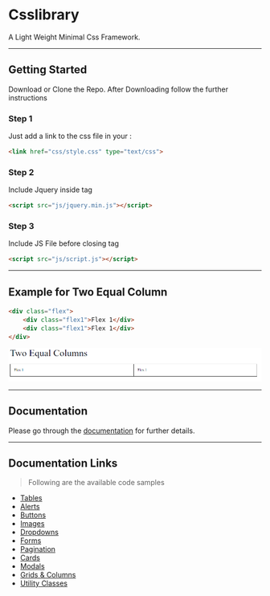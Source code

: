 # Csslibrary

A Light Weight Minimal Css Framework.

---

## Getting Started

Download or Clone the Repo. After Downloading follow the further instructions

### Step 1

Just add a link to the css file in your <head>:

```html
<link href="css/style.css" type="text/css">
```

### Step 2

Include Jquery inside <head> tag

```html
<script src="js/jquery.min.js"></script>
```

### Step 3

Include JS File before closing <body> tag

```html
<script src="js/script.js"></script>
```

---

## Example for Two Equal Column

```html
<div class="flex">
    <div class="flex1">Flex 1</div>
    <div class="flex1">Flex 1</div>
</div>
```
![Drag Racing](img/screen-shot-01.PNG)

---

## Documentation

Please go through the [documentation](https://jayasurya-seetharaman.github.io/cssframework/tables.html) for further details.

---

## Documentation Links

> Following are the available code samples

- [Tables](https://jayasurya-seetharaman.github.io/cssframework/tables.html)
- [Alerts](https://jayasurya-seetharaman.github.io/cssframework/alerts.html)
- [Buttons](https://jayasurya-seetharaman.github.io/cssframework/buttons.html)
- [Images](https://jayasurya-seetharaman.github.io/cssframework/images.html)
- [Dropdowns](https://jayasurya-seetharaman.github.io/cssframework/collapse.html)
- [Forms](https://jayasurya-seetharaman.github.io/cssframework/forms.html)
- [Pagination](https://jayasurya-seetharaman.github.io/cssframework/pagination.html)
- [Cards](https://jayasurya-seetharaman.github.io/cssframework/cards.html)
- [Modals](https://jayasurya-seetharaman.github.io/cssframework/modals.html)
- [Grids & Columns](https://jayasurya-seetharaman.github.io/cssframework/columns.html)
- [Utility Classes](https://jayasurya-seetharaman.github.io/cssframework/utility.html)